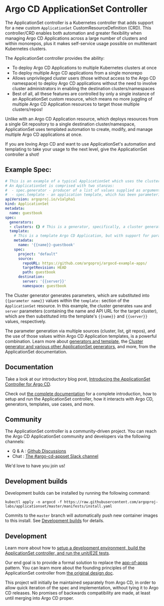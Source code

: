 # Argo CD ApplicationSet Controller 

The ApplicationSet controller is a Kubernetes controller that adds support for a new custom `ApplicationSet` CustomResourceDefinition (CRD). This controller/CRD enables both automation and greater flexibility when managing Argo CD Applications across a large number of clusters and within monorepos, plus it makes self-service usage possible on multitenant Kubernetes clusters.

The ApplicationSet controller provides the ability:
- To deploy Argo CD Applications to multiple Kubernetes clusters at once
- To deploy multiple Argo CD applications from a single monorepo
- Allows unprivileged cluster users (those without access to the Argo CD namespace) to deploy Argo CD applications without the need to involve cluster administrators in enabling the destination clusters/namespaces
- Best of all, all these features are controlled by only a single instance of an ApplicationSet custom resource, which means no more juggling of multiple Argo CD Application resources to target those multiple clusters/repos!

Unlike with an Argo CD Application resource, which deploys resources from a single Git repository to a single destination cluster/namespace, ApplicationSet uses templated automation to create, modify, and manage multiple Argo CD applications at once. 

If you are loving Argo CD and want to use ApplicationSet's automation and templating to take your usage to the next level, give the ApplicationSet controller a shot!

## Example Spec:

```yaml
# This is an example of a typical ApplicationSet which uses the cluster generator.
# An ApplicationSet is comprised with two stanzas:
#  - spec.generator - producer of a list of values supplied as arguments to an app template
#  - spec.template - an application template, which has been parameterized
apiVersion: argoproj.io/v1alpha1
kind: ApplicationSet
metadata:
  name: guestbook
spec:
  generators:
  - clusters: {} # This is a generator, specifically, a cluster generator.
  template: 
    # This is a template Argo CD Application, but with support for parameter substitution.
    metadata:
      name: '{{name}}-guestbook'
    spec:
      project: "default"
      source:
        repoURL: https://github.com/argoproj/argocd-example-apps/
        targetRevision: HEAD
        path: guestbook
      destination:
        server: '{{server}}'
        namespace: guestbook
```

The Cluster generator generates parameters, which are substituted into `{{parameter name}}` values within the `template:` section of the `ApplicationSet` resource. In this example, the cluster generates `name` and `server` parameters (containing the name and API URL for the target cluster), which are then substituted into the template's `{{name}}` and `{{server}}` values, respectively.

The parameter generation via multiple sources (cluster, list, git repos), and the use of those values within Argo CD Application templates, is a powerful combination. Learn more about [generators and template](https://argocd-applicationset.readthedocs.io/en/stable/), the [Cluster generator and various other ApplicationSet generators](https://argocd-applicationset.readthedocs.io/en/stable/Generators/), and more, from the ApplicationSet documentation.


## Documentation

Take a look at our introductory blog post, [Introducing the ApplicationSet Controller for Argo CD](https://blog.argoproj.io/introducing-the-applicationset-controller-for-argo-cd-982e28b62dc5).

Check out [the complete documentation](https://argocd-applicationset.readthedocs.io/) for a complete introduction, how to setup and run the ApplicationSet controller, how it interacts with Argo CD, generators, templates, use cases, and more.

## Community

The ApplicationSet controller is a community-driven project. You can reach the Argo CD ApplicationSet community and developers via the following channels:
- Q & A : [Github Discussions](https://github.com/argoproj-labs/applicationset/discussions)
- Chat : [The #argo-cd-appset Slack channel](https://argoproj.github.io/community/join-slack)

We'd love to have you join us!

## Development builds

Development builds can be installed by running the following command:
```
kubectl apply -n argocd -f https://raw.githubusercontent.com/argoproj-labs/applicationset/master/manifests/install.yaml
```
Commits to the `master` branch will automatically push new container images to this install. See [Development builds](docs/Geting-Started.md) for details.

## Development

Learn more about how to [setup a development environment, build the ApplicationSet controller, and run the unit/E2E tests](https://argocd-applicationset.readthedocs.io/en/latest/Development/).

Our end goal is to provide a formal solution to replace the [app-of-apps](https://argoproj.github.io/argo-cd/operator-manual/cluster-bootstrapping/) pattern. You can learn more about the founding principles of the ApplicationSet controller from [the original design doc](https://docs.google.com/document/d/1juWGr20FQaJmuuTIS8mBFmWWDU422M_FQMuhp5c1jt4/edit?usp=sharing).

This project will initially be maintained separately from Argo CD, in order to allow quick iteration
of the spec and implementation, without tying it to Argo CD releases. No promises of backwards
compatibility are made, at least until merging into Argo CD proper.
